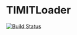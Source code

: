 # TIMITLoader

[![Build Status](https://travis-ci.org/eric-tramel/TIMITLoader.jl.svg?branch=master)](https://travis-ci.org/eric-tramel/TIMITLoader.jl)
